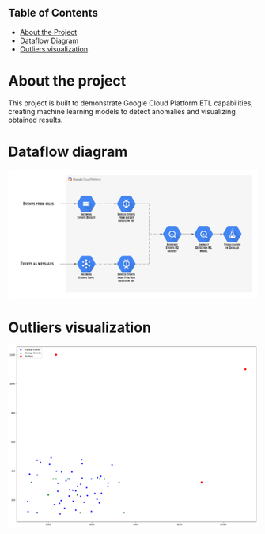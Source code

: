 <!-- TABLE OF CONTENTS -->
## Table of Contents

* [About the Project](#about-the-project)
* [Dataflow Diagram](#dataflow-diagram)
* [Outliers visualization](#outliers-visualization)



<!-- ABOUT THE PROJECT -->
# About the project

This project is built to demonstrate Google Cloud Platform ETL capabilities, 
creating machine learning models to detect anomalies and visualizing obtained results.

<!-- DATAFLOW DIAGRAM -->
# Dataflow diagram
![Dataflow diagram](https://github.com/SergiySobolev/anomaly-detection-presentation/blob/master/images/dataflowdiagram.png)

<!-- OUTLIERS VISUALIZATION -->
# Outliers visualization
![Outliers visualization](https://github.com/SergiySobolev/anomaly-detection-presentation/blob/master/images/visualization.png)
